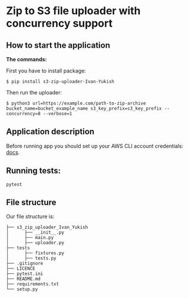 # Zip to S3 file uploader with concurrency support
## How to start the application

**The commands:**

First you have to install package:
```
$ pip install s3-zip-uploader-Ivan-Yukish
```

Then run the uploader:
```
$ python3 url=https://example.com/path-to-zip-archive bucket_name=bucket_example_name s3_key_prefix=s3_key_prefix --concurrency=8 --verbose=1
```

## Application description

Before running app you should set up your AWS CLI account credentials: [docs](https://docs.aws.amazon.com/cli/latest/userguide/cli-chap-configure.html).

## Running tests:
```
pytest
```

## File structure

Our file structure is:
```
├── s3_zip_uploader_Ivan_Yukish
│      ├── __init__.py
│      ├── main.py
│      ├── uploader.py
├── tests
│      ├── fixtures.py
│      ├── tests.py
├── .gitignore
├── LICENCE
├── pytest.ini
├── README.md
├── requirements.txt
└── setup.py
```
